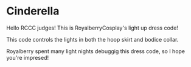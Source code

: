 # Cinderella

Hello RCCC judges! This is RoyalberryCosplay's light up dress code!

This code controls the lights in both the hoop skirt and bodice collar.

Royalberry spent many light nights debuggig this dress code, so I hope you're impresed!
